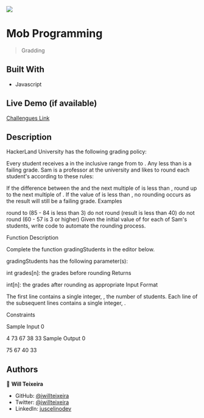 ![](https://img.shields.io/badge/Microverse-blueviolet)

# Mob Programming

> Gradding


## Built With

- Javascript

## Live Demo (if available)

[Challengues Link](https://www.hackerrank.com/challenges/grading/problem?isFullScreen=true)


## Description

HackerLand University has the following grading policy:

Every student receives a  in the inclusive range from  to .
Any  less than  is a failing grade.
Sam is a professor at the university and likes to round each student's  according to these rules:

If the difference between the  and the next multiple of  is less than , round  up to the next multiple of .
If the value of  is less than , no rounding occurs as the result will still be a failing grade.
Examples

 round to  (85 - 84 is less than 3)
 do not round (result is less than 40)
 do not round (60 - 57 is 3 or higher)
Given the initial value of  for each of Sam's  students, write code to automate the rounding process.

Function Description

Complete the function gradingStudents in the editor below.

gradingStudents has the following parameter(s):

int grades[n]: the grades before rounding
Returns

int[n]: the grades after rounding as appropriate
Input Format

The first line contains a single integer, , the number of students.
Each line  of the  subsequent lines contains a single integer, .

Constraints

Sample Input 0

4
73
67
38
33
Sample Output 0

75
67
40
33


## Authors

👤 **Will Teixeira**

- GitHub: [@iwillteixeira](https://github.com/iwillteixeira)
- Twitter: [@iwillteixeira](https://twitter.com/iwillteixeira)
- LinkedIn: [juscelinodev](https://www.linkedin.com/in/juscelinodev/)